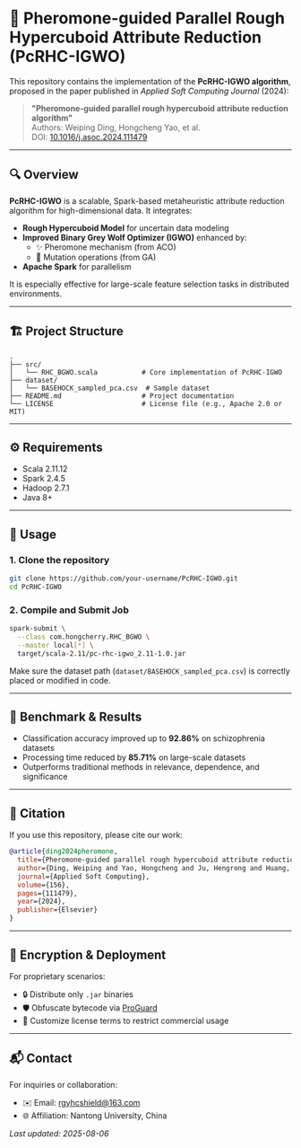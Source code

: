 # 🧬 Pheromone-guided Parallel Rough Hypercuboid Attribute Reduction (PcRHC-IGWO)

This repository contains the implementation of the **PcRHC-IGWO algorithm**, proposed in the paper published in *Applied Soft Computing Journal* (2024):

> **"Pheromone-guided parallel rough hypercuboid attribute reduction algorithm"**  
> Authors: Weiping Ding, Hongcheng Yao, et al.  
> DOI: [10.1016/j.asoc.2024.111479](https://doi.org/10.1016/j.asoc.2024.111479)

---

## 🔍 Overview

**PcRHC-IGWO** is a scalable, Spark-based metaheuristic attribute reduction algorithm for high-dimensional data. It integrates:

- **Rough Hypercuboid Model** for uncertain data modeling  
- **Improved Binary Grey Wolf Optimizer (IGWO)** enhanced by:  
  - ✨ Pheromone mechanism (from ACO)  
  - 🔀 Mutation operations (from GA)  
- **Apache Spark** for parallelism

It is especially effective for large-scale feature selection tasks in distributed environments.

---

## 🏗️ Project Structure

```
.
├── src/
│   └── RHC_BGWO.scala           # Core implementation of PcRHC-IGWO
├── dataset/
│   └── BASEHOCK_sampled_pca.csv  # Sample dataset
├── README.md                    # Project documentation
└── LICENSE                      # License file (e.g., Apache 2.0 or MIT)
```

---

## ⚙️ Requirements

- Scala 2.11.12  
- Spark 2.4.5  
- Hadoop 2.7.1  
- Java 8+

---

## 🚀 Usage

### 1. Clone the repository

```bash
git clone https://github.com/your-username/PcRHC-IGWO.git
cd PcRHC-IGWO
```

### 2. Compile and Submit Job

```bash
spark-submit \
  --class com.hongcherry.RHC_BGWO \
  --master local[*] \
  target/scala-2.11/pc-rhc-igwo_2.11-1.0.jar
```

Make sure the dataset path (`dataset/BASEHOCK_sampled_pca.csv`) is correctly placed or modified in code.

---

## 🧪 Benchmark & Results

- Classification accuracy improved up to **92.86%** on schizophrenia datasets  
- Processing time reduced by **85.71%** on large-scale datasets  
- Outperforms traditional methods in relevance, dependence, and significance  

---

## 📄 Citation

If you use this repository, please cite our work:

```bibtex
@article{ding2024pheromone,
  title={Pheromone-guided parallel rough hypercuboid attribute reduction algorithm},
  author={Ding, Weiping and Yao, Hongcheng and Ju, Hengrong and Huang, Jiashuang and Jiang, Shu and Chen, Yuepeng},
  journal={Applied Soft Computing},
  volume={156},
  pages={111479},
  year={2024},
  publisher={Elsevier}
}
```

---

## 🔐 Encryption & Deployment

For proprietary scenarios:

- 🔒 Distribute only `.jar` binaries  
- 🛡️ Obfuscate bytecode via [ProGuard](https://www.guardsquare.com/proguard/)  
- 📜 Customize license terms to restrict commercial usage  

---

## 📬 Contact

For inquiries or collaboration:

- ✉️ Email: rgyhcshield@163.com  
- 🌐 Affiliation: Nantong University, China

_Last updated: 2025-08-06_
